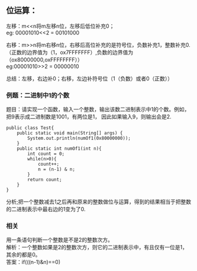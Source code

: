 ## 位运算：

左移：m<<n将m左移n位，左移后低位补充0；  
eg: 00001010<<2 = 00101000

右移：m>>n将m右移n位，右移后高位补充的是符号位，负数补充1，整数补充0.（正数的边界值为（1，ox7FFFFFFF）,负数的边界值为（ox80000000,oxFFFFFFFF））  
eg:00001010>>2 = 00000010  

总结：左移，右边补0；右移，左边补符号位（1（负数）或者0（正数））

### 例题：二进制中1的个数
题目：请实现一个函数，输入一个整数，输出该数二进制表示中1的个数。例如，把9表示成二进制数是1001，有两位是1，
因此如果输入9，则输出会是2.

```
public class Test{
	public static void main(String[] args) {
		System.out.println(numOf1(0x80000000));
	}
	public static int numOf1(int n){
		int count = 0;
		while(n>0){
			count++;
			n = (n-1) & n;
		}
		return count;
	}
}

```
分析;把一个整数减去1之后再和原来的整数做位与运算，得到的结果相当于把整数的二进制表示中最右边的1变为了0.


### 相关
用一条语句判断一个整数是不是2的整数次方。  
解析：一个整数如果是2的整数次方，则它的二进制表示中，有且仅有一位是1，其余的都是0。  
答案：if(((n-1)&n)==0)

